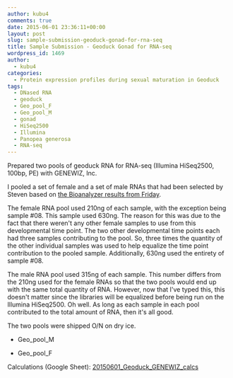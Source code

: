 ```yaml
---
author: kubu4
comments: true
date: 2015-06-01 23:36:11+00:00
layout: post
slug: sample-submission-geoduck-gonad-for-rna-seq
title: Sample Submission - Geoduck Gonad for RNA-seq
wordpress_id: 1469
author:
  - kubu4
categories:
  - Protein expression profiles during sexual maturation in Geoduck
tags:
  - DNased RNA
  - geoduck
  - Geo_pool_F
  - Geo_pool_M
  - gonad
  - HiSeq2500
  - Illumina
  - Panopea generosa
  - RNA-seq
---
```


Prepared two pools of geoduck RNA for RNA-seq (Illumina HiSeq2500, 100bp, PE) with GENEWIZ, Inc.

I pooled a set of female and a set of male RNAs that had been selected by Steven based on [the Bioanalyzer results from Friday](2015/05/28/bioanalyzer-geoduck-gonad-rna-quality-assessment.html).

The female RNA pool used 210ng of each sample, with the exception being sample #08. This sample used 630ng. The reason for this was due to the fact that there weren't any other female samples to use from this developmental time point. The two other developmental time points each had three samples contributing to the pool. So, three times the quantity of the other individual samples was used to help equalize the time point contribution to the pooled sample. Additionally, 630ng used the entirety of sample #08.

The male RNA pool used 315ng of each sample. This number differs from the 210ng used for the female RNAs so that the two pools would end up with the same total quantity of RNA. However, now that I've typed this, this doesn't matter since the libraries will be equalized before being run on the Illumina HiSeq2500. Oh well. As long as each sample in each pool contributed to the total amount of RNA, then it's all good.

The two pools were shipped O/N on dry ice.




    
  * Geo_pool_M

    
  * Geo_pool_F



Calculations (Google Sheet): [20150601_Geoduck_GENEWIZ_calcs](httpss://docs.google.com/spreadsheets/d/1cqVdYkTjzxc0TI2RV7EAxwO9_yqlKrvWSs4EIDC0WdY/edit?usp=sharing)


